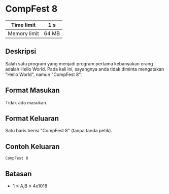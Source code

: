 # CompFest 8

| Time limit | 1 s |
| --- | --- |
| Memory limit | 64 MB |

## Deskripsi

Salah satu program yang menjadi program pertama kebanyakan orang adalah Hello World. Pada kali ini, sayangnya anda tidak diminta mengatakan "Hello World", namun "CompFest 8".

## Format Masukan

Tidak ada masukan.

## Format Keluaran

Satu baris berisi "CompFest 8" (tanpa tanda petik).

## Contoh Keluaran

    CompFest 8

## Batasan

- 1 ≤ A,B ≤ 4x1018
